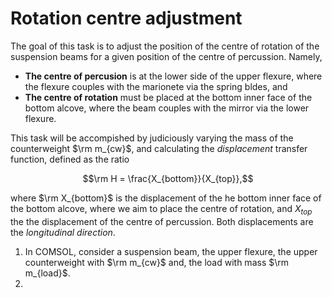 # Rotation centre adjustment

The goal of this task is to  adjust the position of the centre of rotation of the suspension beams for a given position of the centre
of percussion. Namely, 

* **The centre of percusion** is at the lower side of the upper flexure, where the flexure couples with the marionete via
   the spring bldes, and
* **The centre of rotation** must be placed at the bottom inner face of the bottom alcove, where the beam couples with the
   mirror via the lower flexure.

This task will be accompished by judiciously varying the mass of the counterweight $\rm m_{cw}$, and calculating the *displacement* 
transfer function, defined as the ratio

$$\rm H = \frac{X_{bottom}}{X_{top}},$$

where $\rm X_{bottom}$ is the displacement of the he bottom inner face of the bottom alcove,
where we aim to place the centre of rotation, and $X_{top}$ the the displacement of the centre of percussion. Both displacements
are the *longitudinal direction*.

1. In COMSOL, consider a suspension beam, the upper flexure, the upper counterweight with $\rm m_{cw}$ and, the load with mass $\rm m_{load}$.
2. 

